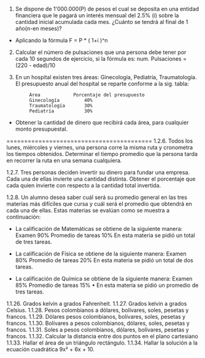 1. Se dispone de 1'000.000(P) de pesos el cual se deposita en una entidad financiera que le pagará un interés mensual del 2.5% (i) sobre la cantidad inicial acumulada cada mes. ¿Cuánto se tendrá al final de 1 año(n-en meses)?

-	Aplicando la fórmula F = P * ( 1+i )^n

2. Calcular el número de pulsaciones que una persona debe tener por cada 10 segundos de ejercicio, si la fórmula es:
			num. Pulsaciones = (220 - edad)/10

3. En un hospital existen tres áreas: Ginecología, Pediatría, Traumatología. El presupuesto anual del hospital se reparte conforme a la sig. tabla:
	
			Área			Porcentaje del presupuesto
			Ginecología			40%
			Traumatología		30%
			Pediatría			30%
-	Obtener la cantidad de dinero que recibirá cada área, para cualquier monto presupuestal.

=========================================
1.2.6.	Todos los lunes, miércoles y viernes, una persona corre la misma ruta y cronometra los tiempos obtenidos. Determinar el tiempo promedio que la persona tarda en recorrer la ruta en una semana cualquiera.
	
1.2.7.	Tres personas deciden invertir su dinero para fundar una empresa. Cada una de ellas invierte una cantidad distinta. Obtener el porcentaje que cada quien invierte con respecto a la cantidad total invertida.

1.2.8.	Un alumno desea saber cuál será su promedio general en las tres materias más difíciles que cursa y cuál será el promedio que obtendrá en cada una de ellas. Estas materias se evalúan como se muestra a continuación:

-	La calificación de Matemáticas se obtiene de la siguiente manera:
	Examen 90%
	Promedio de tareas 10%
	En esta materia se pidió un total de tres tareas.
	
-	La calificación de Física se obtiene de la siguiente manera:
	Examen 80%
	Promedio de tareas 20%
	En esta materia se pidió un total de dos tareas.
	
-	La calificación de Química se obtiene de la siguiente manera:
	Examen 85%
	Promedio de tareas 15%
•	En esta materia se pidió un promedio de tres tareas.



1.1.26.	Grados kelvin a grados Fahrenheit.
1.1.27.	Grados kelvin a grados Celsius.
1.1.28.	Pesos colombianos a dólares, bolívares, soles, pesetas y francos.
1.1.29.	Dólares pesos colombianos,  bolívares, soles, pesetas y francos.
1.1.30.	Bolívares a pesos colombianos, dólares, soles, pesetas y francos.
1.1.31.	Soles a pesos colombianos, dólares, bolívares, pesetas y francos.
1.1.32.	Calcular la distancia entre dos puntos en el plano cartesiano
1.1.33.	Hallar el área de un triángulo rectángulo.
1.1.34.	Hallar la solución a la ecuación cuadrática  9x² + 6x + 10.
